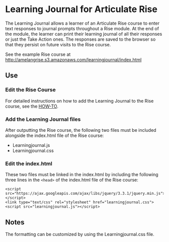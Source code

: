 # Learning Journal for Articulate Rise

The Learning Journal allows a learner of an Articulate Rise course to enter text responses to journal prompts throughout a Rise module. At the end of the module, the learner can print their learning journal of all their responses or just the Take Action ones. The responses are saved to the browser so that they persist on future visits to the Rise course. 

See the example Rise course at http://amelangrise.s3.amazonaws.com/learningjournal/index.html


## Use

### Edit the Rise Course

For detailed instructions on how to add the Learning Journal to the Rise course, see the [HOW-TO](https://github.com/mikeamelang/learning-journal/raw/master/Learning%20Journal%20HOW-TO.docx).

### Add the Learning Journal files

After outputting the Rise course, the following two files must be included alongside the index.html file of the Rise course:
* Learningjournal.js
* Learningjournal.css

### Edit the index.html

These two files must be linked in the index.html by including the following three lines in the `<head>` of the index.html file of the Rise course:
  
```
<script src="https://ajax.googleapis.com/ajax/libs/jquery/3.3.1/jquery.min.js"></script>
<link type="text/css" rel="stylesheet" href="learningjournal.css">
<script src="learningjournal.js"></script>
```

## Notes

The formatting can be customized by using the Learningjournal.css file.
